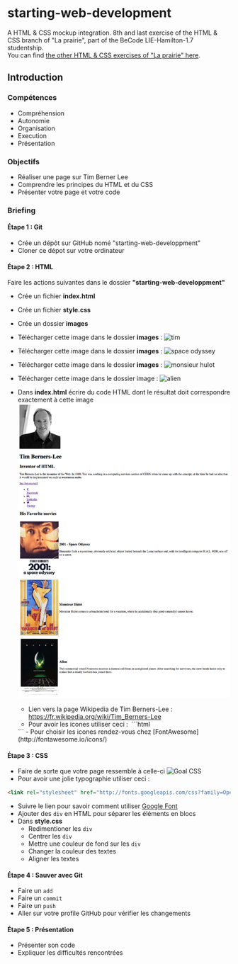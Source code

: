 # starting-web-development
A HTML &amp; CSS mockup integration. 8th and last exercise of the HTML &amp; CSS branch of "La prairie", part of the BeCode LIE-Hamilton-1.7 studentship.  
You can find [the other HTML & CSS exercises of "La prairie" here](https://github.com/TanguyScholtes/learning-environment).

## Introduction

### Compétences

- Compréhension
- Autonomie
- Organisation
- Execution
- Présentation

### Objectifs

- Réaliser une page sur Tim Berner Lee
- Comprendre les principes du HTML et du CSS
- Présenter votre page et votre code

### Briefing

#### Étape 1 : Git

- Crée un dépôt sur GitHub nomé "starting-web-developpment"
- Cloner ce dépot sur votre ordinateur

#### Étape 2 : HTML

Faire les actions suivantes dans le dossier **"starting-web-developpment"**

- Crée un fichier **index.html**
- Crée un fichier **style.css**
- Crée un dossier **images**
- Télécharger cette image dans le dossier **images** : ![tim](http://internethalloffame.org/sites/default/files/inductees/Berners-Lee_Tim.jpg)
- Télécharger cette image dans le dossier **images** : ![space odyssey](http://lewagon.github.io/html-css-challenges/shared/images/space-odyssey.jpg)
- Télécharger cette image dans le dossier **images** : ![monsieur hulot](http://lewagon.github.io/html-css-challenges/shared/images/monsieur-hulot.jpg)
- Télécharger cette image dans le dossier image : ![alien](http://lewagon.github.io/html-css-challenges/shared/images/alien.jpg)

- Dans **index.html** écrire du code HTML dont le résultat doit correspondre exactement à cette image ![Goal CSS](images/goal-html.png)
  - Lien vers la page Wikipedia de Tim Berners-Lee : https://fr.wikipedia.org/wiki/Tim_Berners-Lee
  - Pour avoir les icones utiliser ceci :
  ```html
  <link href="http://maxcdn.bootstrapcdn.com/font-awesome/4.2.0/css/font-awesome.min.css" rel="stylesheet">
  ```
  - Pour choisir les icones rendez-vous chez [FontAwesome](http://fontawesome.io/icons/)

#### Étape 3 : CSS

- Faire de sorte que votre page ressemble à celle-ci ![Goal CSS](images/goal-css.png)
- Pour avoir une jolie typographie utiliser ceci :
```html
<link rel="stylesheet" href="http://fonts.googleapis.com/css?family=Open+Sans:400,300,700|Montserrat:400,700">
```
- Suivre le lien pour savoir comment utiliser [Google Font](https://fonts.google.com/?query=open&selection.family=Montserrat|Open+Sans)
- Ajouter des `div` en HTML pour séparer les éléments en blocs
- Dans **style.css**
   - Redimentioner les `div`
   - Centrer les `div`
   - Mettre une couleur de fond sur les `div`
   - Changer la couleur des textes
   - Aligner les textes

#### Étape 4 : Sauver avec Git

- Faire un `add`
- Faire un `commit`
- Faire un `push`
- Aller sur votre profile GitHub pour vérifier les changements

#### Étape 5 : Présentation

- Présenter son code
- Expliquer les difficultés rencontrées
